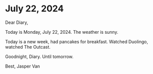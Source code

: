 # July 22, 2024

Dear Diary,

Today is Monday, July 22, 2024. The weather is sunny.

Today is a new week, had pancakes for breakfast. Watched Duolingo, watched The Outcast.

Goodnight, Diary. Until tomorrow.

Best, Jasper Van